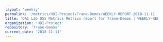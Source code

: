 ```yaml
---
layout: 'weekly'
permalink: '/metrics/HDI-Project/Trane-Demos/WEEKLY-REPORT-2018-11-11'
title: 'DAI Lab OSS Metrics Metrics report for Trane-Demos | WEEKLY-REPORT-2018-11-11'
organization: 'HDI-Project'
repository: 'Trane-Demos'
current_date: '2018-11-11'
---
```

